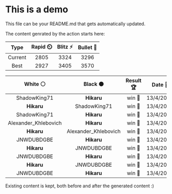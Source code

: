 # This is a demo

This file can be your README.md that gets automatically updated.

The content genrated by the action starts here:

<!--START_SECTION:chessStats-->
<!-- Automatically generated with https://github.com/Balastrong/chess-stats-action -->

| Type | Rapid ⏲️ | Blitz ⚡ | Bullet 🔫 |
|:---:|:---:|:---:|:---:|
| Current | 2805 | 3324 | 3296 |
| Best | 2927 | 3405 | 3570 |

| White ⚪ | Black ⚫ | Result 🏆 | Date 📅 | Position 🗺️ | Type 🕕 |
|:---:|:---:|:---:|:---:|:---:|:---:|
| ShadowKing71 | **Hikaru** | win 🥇 | 13/4/2025 | <a href="http://www.ee.unb.ca/cgi-bin/tervo/fen.pl?select=8/1p4kp/4qbp1/2P5/1pn1Pp2/5P1R/r3QP2/3R1K2 w - - 0 43">Link</a> | Blitz |
| **Hikaru** | ShadowKing71 | win 🥇 | 13/4/2025 | <a href="http://www.ee.unb.ca/cgi-bin/tervo/fen.pl?select=8/8/5rk1/6R1/4P1K1/5PP1/8/8 b - - 0 53">Link</a> | Blitz |
| ShadowKing71 | **Hikaru** | win 🥇 | 13/4/2025 | <a href="http://www.ee.unb.ca/cgi-bin/tervo/fen.pl?select=6k1/3R1p2/1p3bp1/8/P6p/1r5P/Kp4P1/8 w - - 0 44">Link</a> | Blitz |
| Alexander_Khlebovich | **Hikaru** | win 🥇 | 13/4/2025 | <a href="http://www.ee.unb.ca/cgi-bin/tervo/fen.pl?select=r5k1/4pp1p/3p2p1/p7/4nB2/6PP/2R1P1K1/8 w - - 0 32">Link</a> | Blitz |
| **Hikaru** | Alexander_Khlebovich | win 🥇 | 13/4/2025 | <a href="http://www.ee.unb.ca/cgi-bin/tervo/fen.pl?select=5R2/4Pk1p/3r2n1/8/6K1/7P/8/4R3 b - - 3 58">Link</a> | Blitz |
| JNWDUBDGBE | **Hikaru** | win 🥇 | 13/4/2025 | <a href="http://www.ee.unb.ca/cgi-bin/tervo/fen.pl?select=2k5/8/8/p7/5r2/KB6/P7/8 w - - 0 61">Link</a> | Blitz |
| **Hikaru** | JNWDUBDGBE | win 🥇 | 13/4/2025 | <a href="http://www.ee.unb.ca/cgi-bin/tervo/fen.pl?select=8/8/5p2/p7/P7/k1p5/2B5/2K5 b - - 8 65">Link</a> | Blitz |
| JNWDUBDGBE | **Hikaru** | win 🥇 | 13/4/2025 | <a href="http://www.ee.unb.ca/cgi-bin/tervo/fen.pl?select=8/2p5/r7/P7/2q3KP/8/1k6/8 w - - 0 69">Link</a> | Blitz |
| **Hikaru** | JNWDUBDGBE | win 🥇 | 13/4/2025 | <a href="http://www.ee.unb.ca/cgi-bin/tervo/fen.pl?select=8/8/8/p1p5/PnPk1R1p/1P1p3P/3K2P1/8 b - - 0 56">Link</a> | Blitz |
| JNWDUBDGBE | **Hikaru** | win 🥇 | 13/4/2025 | <a href="http://www.ee.unb.ca/cgi-bin/tervo/fen.pl?select=8/5N2/6p1/8/1n4P1/pk5P/8/K7 w - - 5 55">Link</a> | Blitz |

<!--END_SECTION:chessStats-->

Existing content is kept, both before and after the generated content :)
